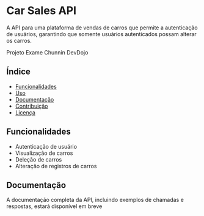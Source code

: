 # Car Sales API

A API para uma plataforma de vendas de carros que permite a autenticação de usuários, garantindo que somente usuários autenticados possam alterar os carros.

Projeto Exame Chunnin DevDojo

## Índice
- [Funcionalidades](#funcionalidades)
- [Uso](#uso)
- [Documentação](#documentação)
- [Contribuição](#contribuição)
- [Licença](#licença)

## Funcionalidades
- Autenticação de usuário
- Visualização de carros
- Deleção de carros
- Alteração de registros de carros

## Documentação
A documentação completa da API, incluindo exemplos de chamadas e respostas, estará disponível em breve
